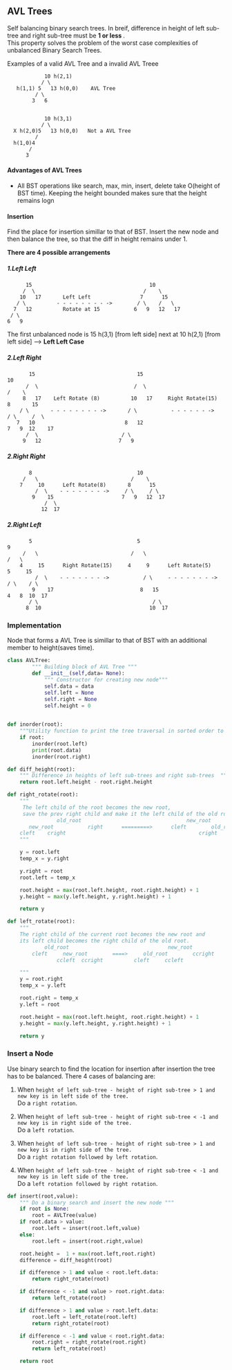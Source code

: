 
## AVL Trees 

Self balancing binary search trees. In breif, difference in height of left sub-tree and right sub-tree must be <b> 1 or less </b>.
<br>This property solves the problem of the worst case complexities of unbalanced Binary Search Trees. 

Examples of  a valid AVL Tree and a invalid AVL Treee

                10 h(2,1)     
               / \     
       h(1,1) 5   13 h(0,0)    AVL Tree    
             / \       
            3   6
            
            
                10 h(3,1)      
               / \     
      X h(2,0)5   13 h(0,0)   Not a AVL Tree    
             /        
      h(1,0)4
           /
          3
          
#### Advantages of AVL Trees 
<ul>
    <li> All BST operations like search, max, min, insert, delete take O(height of BST time). Keeping the height bounded makes sure that the height remains logn 
    </li>
</ul>




#### Insertion 

Find the place for insertion simillar to that of BST. Insert the new node and then balance the tree, so that the diff in height remains under 1. 

<b> There are 4 possible arrangements </b>

##### 1.Left Left

          15                                      10 
         /  \                                   /    \
        10   17       Left Left                7      15
       / \          - - - - - - - - ->        / \    /   \ 
      7   12          Rotate at 15           6   9   12   17
     / \
    6   9

The first unbalanced node is 15 h(3,1) [from left side] next at 10 h(2,1) [from left side] --> <b> Left Left Case </b> 

##### 2.Left Right 

           15                                 15                                    10
          /  \                               /  \                                 /    \ 
         8   17    Left Rotate (8)          10   17     Right Rotate(15)         8       15
        / \       - - - - - - - - ->       / \           - - - - - - ->         / \     /  \
       7   10                             8   12                               7   9  12    17 
          /  \                           / \                                  
         9   12                         7   9 
         


##### 2.Right Right 

           8                                  10
         /   \                              /    \ 
        7     10      Left Rotate(8)       8      15
             /  \    - - - - - - - ->     / \     / \
            9    15                      7   9   12  17
                /  \
               12  17 
               
               
##### 2.Right Left

           5                                  5                                     9
         /   \                              /   \                                 /   \
        4     15      Right Rotate(15)     4     9      Left Rotate(5)           5     15 
             /  \    - - - - - - - ->           / \     - - - - - - - ->        / \    / \
            9    17                            8   15                          4   8  10  17
           / \                                     / \
          8  10                                   10  17

                                                                    


### Implementation 

Node that forms a AVL Tree is simillar to that of BST with an additional member to height(saves time). 




```python
class AVLTree:
        """ Building block of AVL Tree """
        def __init__(self,data= None):
            """ Constructor for creating new node"""
            self.data = data
            self.left = None
            self.right = None
            self.height = 0        
    
```


```python
def inorder(root):
    """Utility function to print the tree traversal in sorted order to visualize BST """
    if root:
        inorder(root.left)
        print(root.data)
        inorder(root.right)
```


```python
def diff_height(root):
    """ Difference in heights of left sub-trees and right sub-trees  """
    return root.left.height - root.right.height
```


```python
def right_rotate(root):
    """
     The left child of the root becomes the new root, 
     save the prev right child and make it the left child of the old root
                old_root                                  new_root
       new_root           right      =========>      cleft        old_root   
    cleft    cright                                           cright    right  
    """

    y = root.left 
    temp_x = y.right

    y.right = root
    root.left = temp_x

    root.height = max(root.left.height, root.right.height) + 1
    y.height = max(y.left.height, y.right.height) + 1

    return y
```


```python
def left_rotate(root):
    """
    The right child of the current root becomes the new root and
    its left child becomes the right child of the old root. 
            old_root                                new_root
        cleft     new_root        ====>     old_root        ccright
                ccleft  ccright          cleft     ccleft

    """
    y = root.right
    temp_x = y.left  

    root.right = temp_x
    y.left = root

    root.height = max(root.left.height, root.right.height) + 1
    y.height = max(y.left.height, y.right.height) + 1

    return y 
```

### Insert a Node

Use binary search to find the location for insertion after insertion the tree has to be balanced. 
There 4 cases of balancing are:

1. When  `height of left sub-tree - height of right sub-tree > 1 and  new key is in left side of the tree.` <br>
      Do a `right rotation`. 

2. When  `height of left sub-tree - height of right sub-tree < -1 and  new key is in right side of the tree.`<br>
      Do a `left rotation`. 
    
3. When  `height of left sub-tree - height of right sub-tree > 1 and  new key is in right side of the tree.` <br>
      Do a `right rotation followed by left rotation`. 

4. When  `height of left sub-tree - height of right sub-tree < -1 and  new key is in left side of the tree.` <br>
      Do a `left rotation followed by right rotation`. 
    


```python
def insert(root,value):
    """ Do a binary search and insert the new node """ 
    if root is None:
        root = AVLTree(value)
    if root.data > value:
        root.left = insert(root.left,value)
    else:
        root.left = insert(root.right,value)

    root.height =  1 + max(root.left,root.right)
    difference = diff_height(root)

    if difference > 1 and value < root.left.data:
        return right_rotate(root)

    if difference < -1 and value > root.right.data:
        return left_rotate(root)

    if difference > 1 and value > root.left.data: 
        root.left = left_rotate(root.left)
        return right_rotate(root)

    if difference < -1 and value < root.right.data:
        root.right = right_rotate(root.right)
        return left_rotate(root)

    return root
```


```python

```

